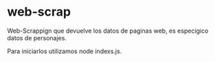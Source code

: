 # web-scrap

Web-Scrappign que devuelve los datos de paginas web, es especigico datos de personajes.


Para iniciarlos utilizamos node indexs.js.
